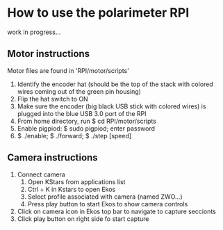# How to use the polarimeter RPI
work in progress...

## Motor instructions
Motor files are found in 'RPI/motor/scripts'
 
1. Identify the encoder hat (should be the top of the stack with colored wires coming out of the green pin housing)
2. Flip the hat switch to ON 
3. Make sure the encoder (big black USB stick with colored wires)  is plugged into the blue USB 3.0 port of the RPI
4. From home directory, run $ cd RPI/motor/scripts
5. Enable pigpiod: $ sudo pigpiod; enter password
6. $ ./enable; $ ./forward; $ ./step [speed]

## Camera instructions

1. Connect camera
	1. Open KStars from applications list
	2. Ctrl + K in Kstars to open Ekos
	3. Select profile associated with camera (named ZWO...)
	4. Press play button to start Ekos to show camera controls
2. Click on camera icon in Ekos top bar to navigate to capture seccionts
3. Click play button on right side fo start capture
